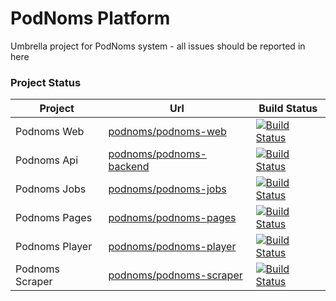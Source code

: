 # PodNoms Platform
Umbrella project for PodNoms system - all issues should be reported in here


### Project Status
| Project | Url | Build Status|
| ------ | ------ | ------ |
| Podnoms Web | [podnoms/podnoms-web][PnWeb] | [![Build Status](https://dev.azure.com/podnoms/podnoms-web/_apis/build/status/podnoms-web-ci?branchName=trunk)](https://dev.azure.com/podnoms/podnoms-web/_build/latest?definitionId=7&branchName=trunk) |
| Podnoms Api | [podnoms/podnoms-backend][PnApi] | [![Build Status](https://dev.azure.com/podnoms/podnoms-web/_apis/build/status/podnoms-backend-ci?branchName=trunk)](https://dev.azure.com/podnoms/podnoms-web/_build/latest?definitionId=8&branchName=trunk) |
| Podnoms Jobs | [podnoms/podnoms-jobs][PnJobs] | [![Build Status](https://dev.azure.com/podnoms/podnoms-web/_apis/build/status/podnoms-jobs-ci?branchName=trunk)](https://dev.azure.com/podnoms/podnoms-web/_build/latest?definitionId=10&branchName=trunk) |
| Podnoms Pages | [podnoms/podnoms-pages][PnPages] | [![Build Status](https://dev.azure.com/podnoms/podnoms-web/_apis/build/status/podnoms-pages-ci?branchName=trunk)](https://dev.azure.com/podnoms/podnoms-web/_build/latest?definitionId=9&branchName=trunk) |
| Podnoms Player | [podnoms/podnoms-player][PnPlayer] | [![Build Status](https://dev.azure.com/podnoms/podnoms-web/_apis/build/status/podnoms-player?branchName=trunk)](https://dev.azure.com/podnoms/podnoms-web/_build/latest?definitionId=16&branchName=trunk) |
| Podnoms Scraper | [podnoms/podnoms-scraper][PnScraper] | [![Build Status](https://dev.azure.com/podnoms/podnoms-web/_apis/build/status/podnoms.podnoms-scraper?branchName=trunk)](https://dev.azure.com/podnoms/podnoms-web/_build/latest?definitionId=15&branchName=trunk) |

[PnWeb]: <https://github.com/podnoms/podnoms-web>
[PnApi]: <https://github.com/podnoms/podnoms-web>
[PnJobs]: <https://github.com/podnoms/podnoms-jobs>
[PnPages]: <https://github.com/podnoms/podnoms-pages>
[PnPlayer]: <https://github.com/podnoms/podnoms-player>
[PnScraper]: <https://github.com/podnoms/podnoms-scraper>
